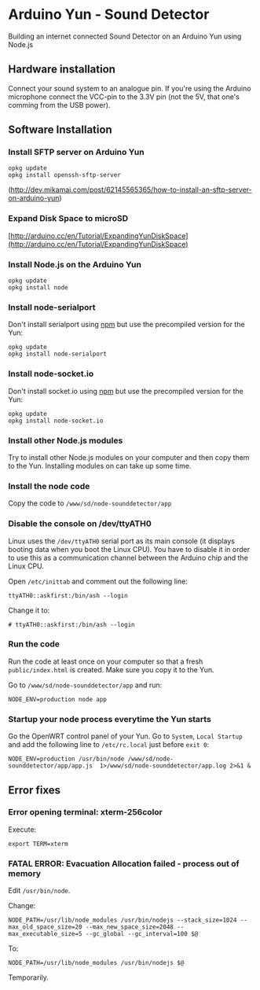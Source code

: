 # Arduino Yun - Sound Detector

Building an internet connected Sound Detector on an Arduino Yun using Node.js


## Hardware installation
Connect your sound system to an analogue pin. If you're using the Arduino microphone connect the VCC-pin to the 3.3V pin (not the 5V, that one's comming from the USB power).

## Software Installation

### Install SFTP server on Arduino Yun

    opkg update
    opkg install openssh-sftp-server

(http://dev.mikamai.com/post/62145565365/how-to-install-an-sftp-server-on-arduino-yun)

### Expand Disk Space to microSD

[http://arduino.cc/en/Tutorial/ExpandingYunDiskSpace](http://arduino.cc/en/Tutorial/ExpandingYunDiskSpace)


### Install Node.js on the Arduino Yun

    opkg update
    opkg install node

### Install node-serialport

Don't install serialport using [npm](https://www.npmjs.org/package/serialport) but use the precompiled version for the Yun:

    opkg update
    opkg install node-serialport

### Install node-socket.io

Don't install socket.io using [npm](https://www.npmjs.org/package/socket.io) but use the precompiled version for the Yun:

    opkg update
    opkg install node-socket.io

### Install other Node.js modules

Try to install other Node.js modules on your computer and then copy them to the Yun. Installing modules on can take up some time.

### Install the node code

Copy the code to ```/www/sd/node-sounddetector/app```

### Disable the console on /dev/ttyATH0

Linux uses the ```/dev/ttyATH0``` serial port as its main console (it displays booting data when you boot the Linux CPU). You have to disable it in order to use this as a communication channel between the Arduino chip and the Linux CPU.

Open ```/etc/inittab``` and comment out the following line:

    ttyATH0::askfirst:/bin/ash --login

Change it to:

    # ttyATH0::askfirst:/bin/ash --login



### Run the code

Run the code at least once on your computer so that a fresh ```public/index.html``` is created. Make sure you copy it to the Yun.

Go to ```/www/sd/node-sounddetector/app``` and run:


    NODE_ENV=production node app


### Startup your node process everytime the Yun starts

Go the OpenWRT control panel of your Yun. Go to ```System```, ```Local Startup``` and add the following line to ```/etc/rc.local``` just before ```exit 0```:

    NODE_ENV=production /usr/bin/node /www/sd/node-sounddetector/app/app.js  1>/www/sd/node-sounddetector/app.log 2>&1 &



## Error fixes

### Error opening terminal: xterm-256color

Execute:

    export TERM=xterm

### FATAL ERROR: Evacuation Allocation failed - process out of memory

Edit ```/usr/bin/node```.

Change:

    NODE_PATH=/usr/lib/node_modules /usr/bin/nodejs --stack_size=1024 --max_old_space_size=20 --max_new_space_size=2048 --max_executable_size=5 --gc_global --gc_interval=100 $@

To:

    NODE_PATH=/usr/lib/node_modules /usr/bin/nodejs $@

Temporarily.

